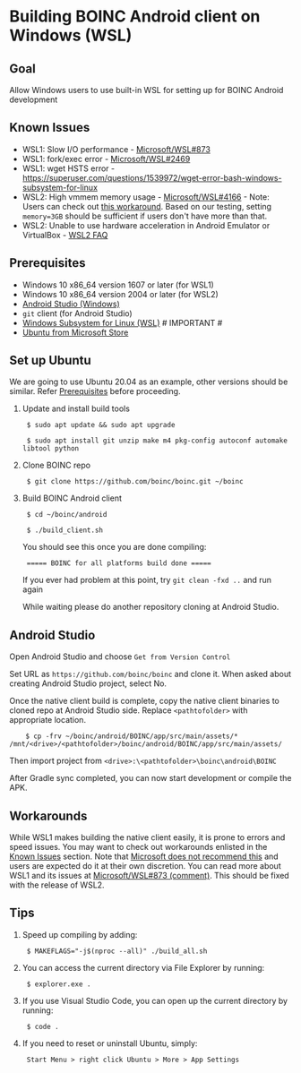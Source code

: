 # Building BOINC Android client on Windows (WSL)

## Goal

Allow Windows users to use built-in WSL for setting up for BOINC Android development

## Known Issues

* WSL1: Slow I/O performance - [Microsoft/WSL#873](https://github.com/Microsoft/WSL/issues/873)
* WSL1: fork/exec error - [Microsoft/WSL#2469](https://github.com/microsoft/WSL/issues/2469)
* WSL1: wget HSTS error - <https://superuser.com/questions/1539972/wget-error-bash-windows-subsystem-for-linux>
* WSL2: High vmmem memory usage - [Microsoft/WSL#4166](https://github.com/microsoft/WSL/issues/4166) - Note: Users can check out [this workaround](https://github.com/microsoft/WSL/issues/4166#issuecomment-526725261). Based on our testing, setting `memory=3GB` should be sufficient if users don't have more than that.
* WSL2: Unable to use hardware acceleration in Android Emulator or VirtualBox - [WSL2 FAQ](https://docs.microsoft.com/en-us/windows/wsl/wsl2-faq#will-i-be-able-to-run-wsl-2-and-other-3rd-party-virtualization-tools-such-as-vmware-or-virtualbox)

## Prerequisites

* Windows 10 x86_64 version 1607 or later (for WSL1)
* Windows 10 x86_64 version 2004 or later (for WSL2)
* [Android Studio (Windows)](https://developer.android.com/studio#downloads)
* `git` client (for Android Studio)
* [Windows Subsystem for Linux (WSL)](https://docs.microsoft.com/en-us/windows/wsl/install-win10) # IMPORTANT #
* [Ubuntu from Microsoft Store](https://wiki.ubuntu.com/WSL#Installing_Ubuntu_on_WSL_via_the_Microsoft_Store_.28Recommended.29)

## Set up Ubuntu

We are going to use Ubuntu 20.04 as an example, other versions should be similar. Refer [Prerequisites](#Prerequisites) before proceeding.

1. Update and install build tools

        $ sudo apt update && sudo apt upgrade

        $ sudo apt install git unzip make m4 pkg-config autoconf automake libtool python

1. Clone BOINC repo

        $ git clone https://github.com/boinc/boinc.git ~/boinc

1. Build BOINC Android client

        $ cd ~/boinc/android

        $ ./build_client.sh

    You should see this once you are done compiling:

        ===== BOINC for all platforms build done =====

    If you ever had problem at this point, try `git clean -fxd ..` and run again
    
    While waiting please do another repository cloning at Android Studio.

## Android Studio

Open Android Studio and choose `Get from Version Control`

Set URL as `https://github.com/boinc/boinc` and clone it. When asked about creating Android Studio project, select No.

Once the native client build is complete, copy the native client binaries to cloned repo at Android Studio side. Replace `<pathtofolder>` with appropriate location.

        $ cp -frv ~/boinc/android/BOINC/app/src/main/assets/* /mnt/<drive>/<pathtofolder>/boinc/android/BOINC/app/src/main/assets/

Then import project from `<drive>:\<pathtofolder>\boinc\android\BOINC`

After Gradle sync completed, you can now start development or compile the APK.

## Workarounds

While WSL1 makes building the native client easily, it is prone to errors and speed issues. You may want to check out workarounds enlisted in the [Known Issues](#known-issues) section. Note that [Microsoft does not recommend this](https://github.com/Microsoft/WSL/issues/873#issuecomment-463442051) and users are expected do it at their own discretion. You can read more about WSL1 and its issues at [Microsoft/WSL#873 (comment)](https://github.com/Microsoft/WSL/issues/873#issuecomment-425272829). This should be fixed with the release of WSL2.

## Tips

1. Speed up compiling by adding:

        $ MAKEFLAGS="-j$(nproc --all)" ./build_all.sh

1. You can access the current directory via File Explorer by running:

        $ explorer.exe .

1. If you use Visual Studio Code, you can open up the current directory by running:

        $ code .

1. If you need to reset or uninstall Ubuntu, simply:

        Start Menu > right click Ubuntu > More > App Settings

